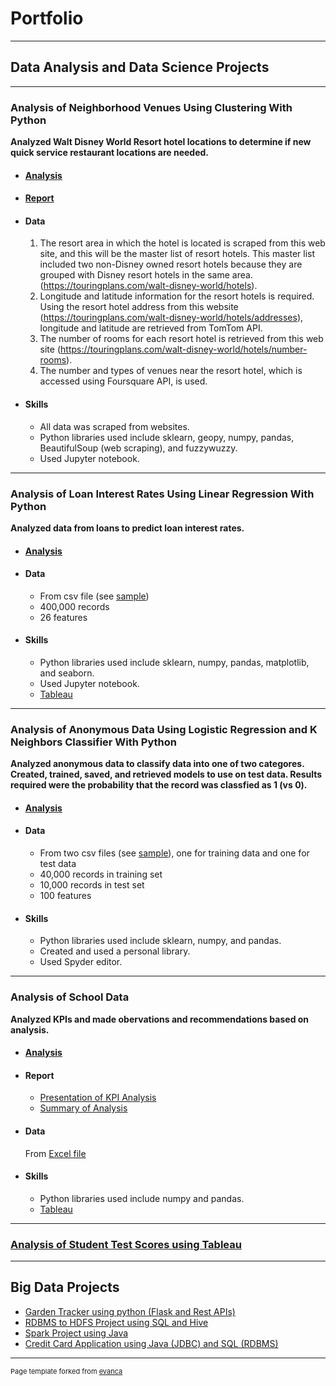 # Portfolio

---

## Data Analysis and Data Science Projects

---

### Analysis of Neighborhood Venues Using Clustering With Python

   **Analyzed Walt Disney World Resort hotel locations to determine if new quick service restaurant locations are needed.**

- #### [Analysis](https://github.com/Gia12345/Journey-Projects/tree/master/Data-Science-Data-Analysis-Projects/IBM%20Data%20Science%20Certificate%20Capstone%20Project)

- #### [Report](https://github.com/Gia12345/Journey-Projects/blob/master/Data-Science-Data-Analysis-Projects/IBM%20Data%20Science%20Certificate%20Capstone%20Project/WDW%20Restaurant%20Locations%20Report%20Rev.pdf)

- #### Data
    1.  The resort area in which the hotel is located is scraped from this web site, and this will be the master list of resort hotels.  This master list included two non-Disney owned resort hotels because they are grouped with Disney resort hotels in the same area.  (https://touringplans.com/walt-disney-world/hotels).
    2.  Longitude and latitude information for the resort hotels is required.  Using the resort hotel address from this website (https://touringplans.com/walt-disney-world/hotels/addresses), longitude and latitude are retrieved from TomTom API.
    3.  The number of rooms for each resort hotel is retrieved from this web site (https://touringplans.com/walt-disney-world/hotels/number-rooms).
    4.  The number and types of venues near the resort hotel, which is accessed using Foursquare API, is used.


- #### Skills
    - All data was scraped from websites.
    - Python libraries used include sklearn, geopy, numpy, pandas, BeautifulSoup (web scraping), and fuzzywuzzy.
    - Used Jupyter notebook.

---

### Analysis of Loan Interest Rates Using Linear Regression With Python

**Analyzed data from loans to predict loan interest rates.**

- #### [Analysis](https://github.com/Gia12345/Journey-Projects/tree/master/Data-Science-Data-Analysis-Projects/Loan%20Interest%20Rate%20Analysis)

- #### Data 
    - From csv file (see [sample](https://github.com/Gia12345/Journey-Projects/blob/master/Data-Science-Data-Analysis-Projects/Loan%20Interest%20Rate%20Analysis/data/loan_interest_rates_slice.csv))
    - 400,000 records
    - 26 features

- #### Skills

    - Python libraries used include sklearn, numpy, pandas, matplotlib, and seaborn.
    - Used Jupyter notebook.
    - [Tableau](https://public.tableau.com/profile/gia.g#!/vizhome/LoanInterestRateAnalysis/JobIR)

---
### Analysis of Anonymous Data Using Logistic Regression and K Neighbors Classifier With Python

**Analyzed anonymous data to classify data into one of two categores.  Created, trained, saved, and retrieved models to use on test data.  Results required were the probability that the record was classfied as 1 (vs 0).**

- #### [Analysis](https://github.com/Gia12345/Journey-Projects/tree/master/Data-Science-Data-Analysis-Projects/Anonymous%20Data%20Analysis)

- #### Data 
    - From two csv files (see [sample](https://github.com/Gia12345/Journey-Projects/blob/master/Data-Science-Data-Analysis-Projects/Anonymous%20Data%20Analysis/data/exercise_02_trainslice_2.csv)), one for training data and one for test data
    - 40,000 records in training set
    - 10,000 records in test set
    - 100 features

- #### Skills

    - Python libraries used include sklearn, numpy, and pandas.
    - Created and used a personal library.
    - Used Spyder editor.

---
### Analysis of School Data

**Analyzed KPIs and made obervations and recommendations based on analysis.**

- #### [Analysis](https://github.com/Gia12345/Journey-Projects/tree/master/Data-Science-Data-Analysis-Projects/Education%20Project)

- #### Report
    - [Presentation of KPI Analysis](https://github.com/Gia12345/Journey-Projects/blob/master/Data-Science-Data-Analysis-Projects/Education%20Project/Gia%20Gillis%20Uplift%20Education%20Business%20Analyst%20Slides.pdf)
    - [Summary of Analysis](https://github.com/Gia12345/Journey-Projects/blob/master/Data-Science-Data-Analysis-Projects/Education%20Project/Gia%20Gillis%20Uplift%20Business%20Analyst%20Assessment%20Summary.pdf)

- #### Data 
    From [Excel file](https://github.com/Gia12345/Journey-Projects/blob/master/Data-Science-Data-Analysis-Projects/Education%20Project/ABCDEF%20Network%20Integrated%20Dashboard_Business%20Analyst.xlsx)

- #### Skills

    - Python libraries used include numpy and pandas.
    - [Tableau](https://public.tableau.com/profile/gia.g#!/vizhome/UpliftSchools/Student1Db)

---
### [Analysis of Student Test Scores using Tableau](https://public.tableau.com/profile/gia.g#!/vizhome/EducationProjectFinal/TestScoreDashboard1)

---
## Big Data Projects

- [Garden Tracker using python (Flask and Rest APIs)](https://github.com/Gia12345/Journey-Projects/tree/master/Data-Science-Data-Analysis-Projects/gardentracker)
- [RDBMS to HDFS Project using SQL and Hive](https://github.com/Gia12345/Journey-Projects/tree/master/ETL-Big-Data-Projects/Table%20Load%20RDBMS%20to%20HDFS)
- [Spark Project using Java](https://github.com/Gia12345/Journey-Projects/tree/master/ETL-Big-Data-Projects/Spark%20Project)
- [Credit Card Application using Java (JDBC) and SQL (RDBMS)](https://github.com/Gia12345/Journey-Projects/tree/master/ETL-Big-Data-Projects/Credit%20Card%20App%20Source)





---
<p style="font-size:11px">Page template forked from <a href="https://github.com/evanca/quick-portfolio">evanca</a></p>
<!-- Remove above link if you don't want to attibute -->
